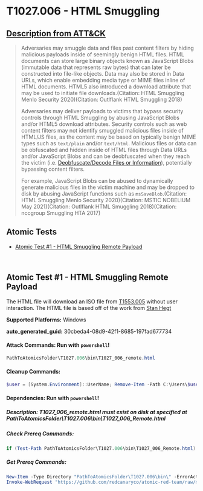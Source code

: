 # T1027.006 - HTML Smuggling
## [Description from ATT&CK](https://attack.mitre.org/techniques/T1027/006)
<blockquote>Adversaries may smuggle data and files past content filters by hiding malicious payloads inside of seemingly benign HTML files. HTML documents can store large binary objects known as JavaScript Blobs (immutable data that represents raw bytes) that can later be constructed into file-like objects. Data may also be stored in Data URLs, which enable embedding media type or MIME files inline of HTML documents. HTML5 also introduced a download attribute that may be used to initiate file downloads.(Citation: HTML Smuggling Menlo Security 2020)(Citation: Outlflank HTML Smuggling 2018)

Adversaries may deliver payloads to victims that bypass security controls through HTML Smuggling by abusing JavaScript Blobs and/or HTML5 download attributes. Security controls such as web content filters may not identify smuggled malicious files inside of HTML/JS files, as the content may be based on typically benign MIME types such as <code>text/plain</code> and/or <code>text/html</code>. Malicious files or data can be obfuscated and hidden inside of HTML files through Data URLs and/or JavaScript Blobs and can be deobfuscated when they reach the victim (i.e. [Deobfuscate/Decode Files or Information](https://attack.mitre.org/techniques/T1140)), potentially bypassing content filters.

For example, JavaScript Blobs can be abused to dynamically generate malicious files in the victim machine and may be dropped to disk by abusing JavaScript functions such as <code>msSaveBlob</code>.(Citation: HTML Smuggling Menlo Security 2020)(Citation: MSTIC NOBELIUM May 2021)(Citation: Outlflank HTML Smuggling 2018)(Citation: nccgroup Smuggling HTA 2017)</blockquote>

## Atomic Tests

- [Atomic Test #1 - HTML Smuggling Remote Payload](#atomic-test-1---html-smuggling-remote-payload)


<br/>

## Atomic Test #1 - HTML Smuggling Remote Payload
The HTML file will download an ISO file from [T1553.005](https://github.com/redcanaryco/atomic-red-team/blob/d0dad62dbcae9c60c519368e82c196a3db577055/atomics/T1553.005/bin/FeelTheBurn.iso) without user interaction. 
The HTML file is based off of the work from [Stan Hegt](https://outflank.nl/blog/2018/08/14/html-smuggling-explained/)

**Supported Platforms:** Windows


**auto_generated_guid:** 30cbeda4-08d9-42f1-8685-197fad677734






#### Attack Commands: Run with `powershell`! 


```powershell
PathToAtomicsFolder\T1027.006\bin\T1027_006_remote.html
```

#### Cleanup Commands:
```powershell
$user = [System.Environment]::UserName; Remove-Item -Path C:\Users\$user\Downloads\FeelTheBurn.iso
```



#### Dependencies:  Run with `powershell`!
##### Description: T1027_006_remote.html must exist on disk at specified at PathToAtomicsFolder\T1027.006\bin\T1027_006_Remote.html
##### Check Prereq Commands:
```powershell
if (Test-Path PathToAtomicsFolder\T1027.006\bin\T1027_006_Remote.html) { exit 0} else { exit 1}
```
##### Get Prereq Commands:
```powershell
New-Item -Type Directory "PathToAtomicsFolder\T1027.006\bin\" -ErrorAction ignore | Out-Null
Invoke-WebRequest "https://github.com/redcanaryco/atomic-red-team/raw/master/atomics/T1027.006/bin/T1027_006_Remote.html" -OutFile "PathToAtomicsFolder\T1027.006\bin\T1027_006_Remote.html"
```




<br/>
